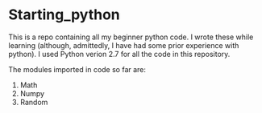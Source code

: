 # Starting_python
This is a repo containing all my beginner python code. I wrote these while learning (although, admittedly, 
I have had some prior experience with python). 
I used Python verion 2.7 for all the code in this repository.

The modules imported in code so far are:
1. Math
2. Numpy
3. Random